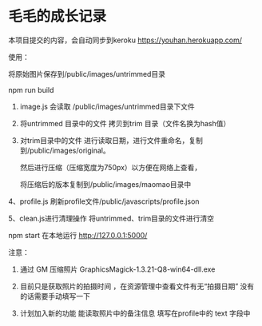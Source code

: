 毛毛的成长记录
================

本项目提交的内容，会自动同步到keroku  https://youhan.herokuapp.com/

使用：

将原始图片保存到/public/images/untrimmed目录

npm run build

1. image.js 会读取 /public/images/untrimmed目录下文件  

2. 将untrimmed 目录中的文件 拷贝到trim 目录（文件名换为hash值）

3. 对trim目录中的文件  进行读取日期，进行文件重命名，复制到/public/images/original。

   然后进行压缩（压缩宽度为750px）以方便在网络上查看，  

   将压缩后的版本复制到/public/images/maomao目录中

4、profile.js 刷新profile文件/public/javascripts/profile.json

5、clean.js进行清理操作 将untrimmed、trim目录的文件进行清空


npm start 在本地运行   http://127.0.0.1:5000/

注意：

1. 通过 GM 压缩照片  GraphicsMagick-1.3.21-Q8-win64-dll.exe

2. 目前只是获取照片的拍摄时间  ，在资源管理中查看文件有无“拍摄日期”  没有的话需要手动填写一下

3. 计划加入新的功能  能读取照片中的备注信息  填写在profile中的 text 字段中


